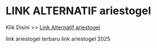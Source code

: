# LINK ALTERNATIF ariestogel

Klik Disini >> <a href="https://linksto.pages.dev/">Link Alternatif ariestogel </a>

link ariestogel terbaru
link ariestogel 2025